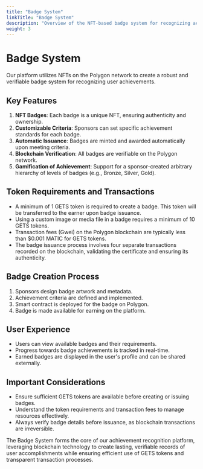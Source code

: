 ```yaml
---
title: "Badge System"
linkTitle: "Badge System"
description: "Overview of the NFT-based badge system for recognizing achievements"
weight: 3
---
```


# Badge System

Our platform utilizes NFTs on the Polygon network to create a robust and verifiable badge system for recognizing user achievements.

## Key Features

1. **NFT Badges**: Each badge is a unique NFT, ensuring authenticity and ownership.
2. **Customizable Criteria**: Sponsors can set specific achievement standards for each badge.
3. **Automatic Issuance**: Badges are minted and awarded automatically upon meeting criteria.
4. **Blockchain Verification**: All badges are verifiable on the Polygon network.
5. **Gamification of Achievement**: Support for a sponsor-created arbitrary hierarchy of levels of badges (e.g., Bronze, Silver, Gold).

## Token Requirements and Transactions

- A minimum of 1 GETS token is required to create a badge. This token will be transferred to the earner upon badge issuance.
- Using a custom image or media file in a badge requires a minimum of 10 GETS tokens.
- Transaction fees (Gwei) on the Polygon blockchain are typically less than $0.001 MATIC for GETS tokens.
- The badge issuance process involves four separate transactions recorded on the blockchain, validating the certificate and ensuring its authenticity.

## Badge Creation Process

1. Sponsors design badge artwork and metadata.
2. Achievement criteria are defined and implemented.
3. Smart contract is deployed for the badge on Polygon.
4. Badge is made available for earning on the platform.

## User Experience

- Users can view available badges and their requirements.
- Progress towards badge achievements is tracked in real-time.
- Earned badges are displayed in the user's profile and can be shared externally.

## Important Considerations

- Ensure sufficient GETS tokens are available before creating or issuing badges.
- Understand the token requirements and transaction fees to manage resources effectively.
- Always verify badge details before issuance, as blockchain transactions are irreversible.

The Badge System forms the core of our achievement recognition platform, leveraging blockchain technology to create lasting, verifiable records of user accomplishments while ensuring efficient use of GETS tokens and transparent transaction processes.
